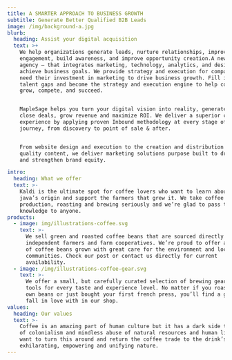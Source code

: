 ```yaml
---
title: A SMARTER APPROACH TO BUSINESS GROWTH
subtitle: Generate Better Qualified B2B Leads
image: /img/background-a.jpg
blurb:
  heading: Assist your digital acquisition
  text: >+
    We help organizations generate leads, nurture relationships, improve buyer
    engagement, build awareness, and improve opportunity creation.A new kind of
    agency — that integrates marketing, technology, analytics, and design to
    achieve business goals. We provide strategy and execution for companies that
    need their investment in marketing to drive business growth. Fill in the
    talent gaps and become the strategy and execution engine to help companies
    grow, compete, and succeed. 


    MapleSage helps you turn your digital vision into reality, generate leads,
    close deals, grow revenue and maximize ROI. We deliver a superior customer
    experience by applying proven Inbound methodology at every stage of customer
    journey, from discovery to point of sale & after.


    From website design and execution to the creation and distribution of high
    quality content, we deliver marketing solutions purpose built to drive leads
    and strengthen brand equity.

intro:
  heading: What we offer
  text: >-
    Kaldi is the ultimate spot for coffee lovers who want to learn about their
    java’s origin and support the farmers that grew it. We take coffee
    production, roasting and brewing seriously and we’re glad to pass that
    knowledge to anyone.
products:
  - image: img/illustrations-coffee.svg
    text: >-
      We sell green and roasted coffee beans that are sourced directly from
      independent farmers and farm cooperatives. We’re proud to offer a variety
      of coffee beans grown with great care for the environment and local
      communities. Check our post or contact us directly for current
      availability.
  - image: /img/illustrations-coffee-gear.svg
    text: >-
      We offer a small, but carefully curated selection of brewing gear and
      tools for every taste and experience level. No matter if you roast your
      own beans or just bought your first french press, you’ll find a gadget to
      fall in love with in our shop.
values:
  heading: Our values
  text: >-
    Coffee is an amazing part of human culture but it has a dark side too – one
    of colonialism and mindless abuse of natural resources and human lives. We
    want to turn this around and return the coffee trade to the drink’s
    exhilarating, empowering and unifying nature.
---
```


